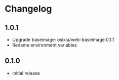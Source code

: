 # Changelog

## 1.0.1
  - Upgrade baseimage: osixia/web-baseimage:0.1.1
  - Rename environment variables

## 0.1.0
  - Initial release

